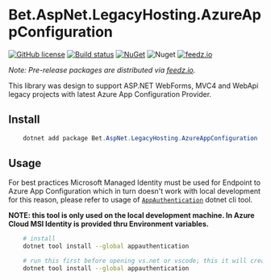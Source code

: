 # Bet.AspNet.LegacyHosting.AzureAppConfiguration

[![GitHub license](https://img.shields.io/badge/license-MIT-blue.svg?style=flat-square)](https://raw.githubusercontent.com/kdcllc/Bet.Extensions.Legacy/master/LICENSE)
[![Build status](https://ci.appveyor.com/api/projects/status/fib71kajo91ygfrp?svg=true)](https://ci.appveyor.com/project/kdcllc/bet-extensions-legacy)
[![NuGet](https://img.shields.io/nuget/v/Bet.AspNet.LegacyHosting.AzureAppConfiguration.svg)](https://www.nuget.org/packages?q=Bet.AspNet.LegacyHosting.AzureAppConfiguration)
![Nuget](https://img.shields.io/nuget/dt/Bet.AspNet.LegacyHosting.AzureAppConfiguration)
[![feedz.io](https://img.shields.io/badge/endpoint.svg?url=https://f.feedz.io/kdcllc/kdcllc/shield/Bet.AspNet.LegacyHosting.AzureAppConfiguration/latest)](https://f.feedz.io/kdcllc/kdcllc/packages/Bet.AspNet.LegacyHosting.AzureAppConfiguration/latest/download)

*Note: Pre-release packages are distributed via [feedz.io](https://f.feedz.io/kdcllc/kdcllc/nuget/index.json).*

This library was design to support ASP.NET WebForms, MVC4 and WebApi legacy projects with latest Azure App Configuration Provider.

## Install

```csharp
    dotnet add package Bet.AspNet.LegacyHosting.AzureAppConfiguration
```

## Usage

For best practices Microsoft Managed Identity must be used for Endpoint to Azure App Configuration which in turn doesn't work with local development for this reason, please refer to usage of [`AppAuthentication`](https://github.com/kdcllc/AppAuthentication) dotnet cli tool.

**NOTE: this tool is only used on the local development machine. In Azure Cloud MSI Identity is provided thru Environment variables.**

```bash
    # install
    dotnet tool install --global appauthentication

    # run this first before opening vs.net or vscode; this it will create proper environments for you.
    dotnet tool install --global appauthentication
```
